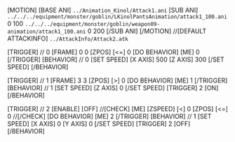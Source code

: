 ﻿[MOTION]
[BASE ANI] `../Animation_Kinol/Attack1.ani`
[SUB ANI]
`../../../equipment/monster/goblin/LKinolPantsAnimation/attack1_100.ani` 0 100
`../../../equipment/monster/goblin/weapon09-animation/attack1_100.ani` 0 200
[/SUB ANI]
[/MOTION]
//[DEFAULT ATTACKINFO]	`../AttackInfo/Attack2.atk`


[TRIGGER] // 0
[FRAME] 0 0
[ZPOS] [<=] 0
[DO BEHAVIOR] [ME] 0 
[/TRIGGER]
[BEHAVIOR] // 0
	[SET SPEED]
	[X AXIS] 500
	[Z AXIS] 300
	[/SET SPEED]
[/BEHAVIOR] 


[TRIGGER] // 1
[FRAME] 3 3
[ZPOS] [>] 0
[DO BEHAVIOR] [ME] 1
[/TRIGGER]
[BEHAVIOR] // 1
	[SET SPEED]
	[Z AXIS] 0
	[/SET SPEED]
	[TRIGGER] 2 [ON]
[/BEHAVIOR] 

[TRIGGER] // 2
	[ENABLE] [OFF]
	//[CHECK] [ME]
	[ZSPEED] [<] 0
	[ZPOS] [<=] 0
	//[/CHECK]
[DO BEHAVIOR] [ME] 2
[/TRIGGER]
[BEHAVIOR] // 1
	[SET SPEED]
	[X AXIS] 0
	[Y AXIS] 0
	[/SET SPEED]
	[TRIGGER] 2 [OFF]
[/BEHAVIOR] 